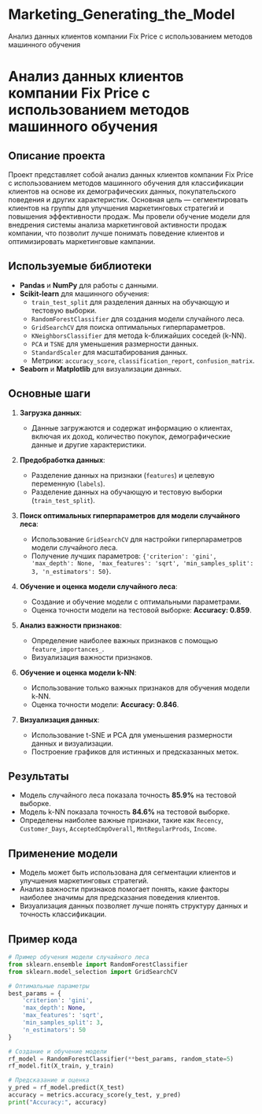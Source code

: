 # Marketing_Generating_the_Model
Анализ данных клиентов компании Fix Price с использованием методов машинного обучения


# Анализ данных клиентов компании Fix Price с использованием методов машинного обучения

## Описание проекта
Проект представляет собой анализ данных клиентов компании Fix Price с использованием методов машинного обучения для классификации клиентов на основе их демографических данных, покупательского поведения и других характеристик. Основная цель — сегментировать клиентов на группы для улучшения маркетинговых стратегий и повышения эффективности продаж. Мы провели обучение модели для внедрения системы анализа маркетинговой активности продаж компании, что позволит лучше понимать поведение клиентов и оптимизировать маркетинговые кампании.

## Используемые библиотеки
- **Pandas** и **NumPy** для работы с данными.
- **Scikit-learn** для машинного обучения:
  - `train_test_split` для разделения данных на обучающую и тестовую выборки.
  - `RandomForestClassifier` для создания модели случайного леса.
  - `GridSearchCV` для поиска оптимальных гиперпараметров.
  - `KNeighborsClassifier` для метода k-ближайших соседей (k-NN).
  - `PCA` и `TSNE` для уменьшения размерности данных.
  - `StandardScaler` для масштабирования данных.
  - Метрики: `accuracy_score`, `classification_report`, `confusion_matrix`.
- **Seaborn** и **Matplotlib** для визуализации данных.

## Основные шаги
1. **Загрузка данных**:
   - Данные загружаются и содержат информацию о клиентах, включая их доход, количество покупок, демографические данные и другие характеристики.

2. **Предобработка данных**:
   - Разделение данных на признаки (`features`) и целевую переменную (`labels`).
   - Разделение данных на обучающую и тестовую выборки (`train_test_split`).

3. **Поиск оптимальных гиперпараметров для модели случайного леса**:
   - Использование `GridSearchCV` для настройки гиперпараметров модели случайного леса.
   - Получение лучших параметров: `{'criterion': 'gini', 'max_depth': None, 'max_features': 'sqrt', 'min_samples_split': 3, 'n_estimators': 50}`.

4. **Обучение и оценка модели случайного леса**:
   - Создание и обучение модели с оптимальными параметрами.
   - Оценка точности модели на тестовой выборке: **Accuracy: 0.859**.

5. **Анализ важности признаков**:
   - Определение наиболее важных признаков с помощью `feature_importances_`.
   - Визуализация важности признаков.

6. **Обучение и оценка модели k-NN**:
   - Использование только важных признаков для обучения модели k-NN.
   - Оценка точности модели: **Accuracy: 0.846**.

7. **Визуализация данных**:
   - Использование t-SNE и PCA для уменьшения размерности данных и визуализации.
   - Построение графиков для истинных и предсказанных меток.

## Результаты
- Модель случайного леса показала точность **85.9%** на тестовой выборке.
- Модель k-NN показала точность **84.6%** на тестовой выборке.
- Определены наиболее важные признаки, такие как `Recency`, `Customer_Days`, `AcceptedCmpOverall`, `MntRegularProds`, `Income`.

## Применение модели
- Модель может быть использована для сегментации клиентов и улучшения маркетинговых стратегий.
- Анализ важности признаков помогает понять, какие факторы наиболее значимы для предсказания поведения клиентов.
- Визуализация данных позволяет лучше понять структуру данных и точность классификации.

## Пример кода
```python
# Пример обучения модели случайного леса
from sklearn.ensemble import RandomForestClassifier
from sklearn.model_selection import GridSearchCV

# Оптимальные параметры
best_params = {
    'criterion': 'gini',
    'max_depth': None,
    'max_features': 'sqrt',
    'min_samples_split': 3,
    'n_estimators': 50
}

# Создание и обучение модели
rf_model = RandomForestClassifier(**best_params, random_state=5)
rf_model.fit(X_train, y_train)

# Предсказание и оценка
y_pred = rf_model.predict(X_test)
accuracy = metrics.accuracy_score(y_test, y_pred)
print("Accuracy:", accuracy)
